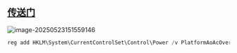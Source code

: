 ## [传送门](https://www.cnblogs.com/yaotome/p/17987018)

![image-20250523151559146](https://book-borrow-project.oss-cn-beijing.aliyuncs.com/md_repo/20250523151559167.png)

```powershell
reg add HKLM\System\CurrentControlSet\Control\Power /v PlatformAoAcOverride /t REG_DWORD /d 0
```

